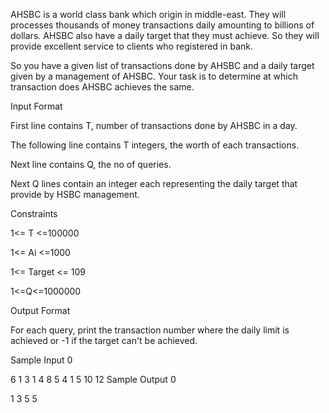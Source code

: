 AHSBC is a world class bank which origin in middle-east. They will processes thousands of money transactions daily amounting to billions of dollars. AHSBC also have a daily target that they must achieve. So they will provide excellent service to clients who registered in bank.

So you have a given list of transactions done by AHSBC and a daily target given by a management of AHSBC. Your task is to determine at which transaction does AHSBC achieves the same.

Input Format

First line contains T, number of transactions done by AHSBC in a day.

The following line contains T integers, the worth of each transactions.

Next line contains Q, the no of queries.

Next Q lines contain an integer each representing the daily target that provide by HSBC management.

Constraints

1<= T <=100000

1<= Ai <=1000

1<= Target <= 109

1<=Q<=1000000

Output Format

For each query, print the transaction number where the daily limit is achieved or -1 if the target can't be achieved.

Sample Input 0

6
1 3 1 4 8 5
4
1
5
10
12
Sample Output 0

1
3
5
5
